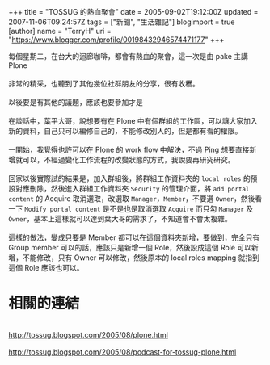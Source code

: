 +++
title = "TOSSUG 的熱血聚會"
date = 2005-09-02T19:12:00Z
updated = 2007-11-06T09:24:57Z
tags = ["新聞", "生活雜記"]
blogimport = true 
[author]
	name = "TerryH"
	uri = "https://www.blogger.com/profile/00198432946574471177"
+++

每個星期二，在台大的迴廊咖啡，都會有熱血的聚會，這一次是由 pake 主講 Plone<br /><br />非常的精采，也聽到了其他幾位社群朋友的分享，很有收穫。<br /><br />以後要是有其他的議題，應該也要參加才是<br /><br />在談話中，葉平大哥，說想要有在 Plone 中有個群組的工作區，可以讓大家加入新的資料，自己只可以編修自己的，不能修改別人的，但是都有看的權限。<br /><br />一開始，我覺得也許可以在 Plone 的 work flow 中解決，不過 Ping 想要直接新增就可以，不經過變化工作流程的改變狀態的方式，我說要再研究研究。<br /><br />回家以後實際試的結果是，加入群組後，將群組工作資料夾的 <code>local roles</code> 的預設對應刪除，然後進入群組工作資料夾 <code>Security</code> 的管理介面，將 <code>add portal content</code> 的 Acquire 取消選取，改選取 <code>Manager</code>，<code>Member</code>，不要選 <code>Owner</code>，然後看一下 <code>Modify portal content</code> 是不是也是取消選取 <code>Acquire</code> 而只勾 <code>Manager</code> 及 <code>Owner</code>，基本上這樣就可以達到葉大哥的需求了，不知道會不會太複雜。<br /><br />這樣的做法，變成只要是 Member 都可以在這個資料夾新增，要做到，完全只有 Group member 可以的話，應該只是新增一個 Role，然後設成這個 Role 可以新增，不能修改，只有 Owner 可以修改，然後原本的 local roles mapping 就指到這個 Role 應該也可以。<br /><h1>相關的連結</h1><br /><a href="http://tossug.blogspot.com/2005/08/plone.html">http://tossug.blogspot.com/2005/08/plone.html</a><br /><br /><a href="http://tossug.blogspot.com/2005/08/podcast-for-tossug-plone.html">http://tossug.blogspot.com/2005/08/podcast-for-tossug-plone.html</a>
